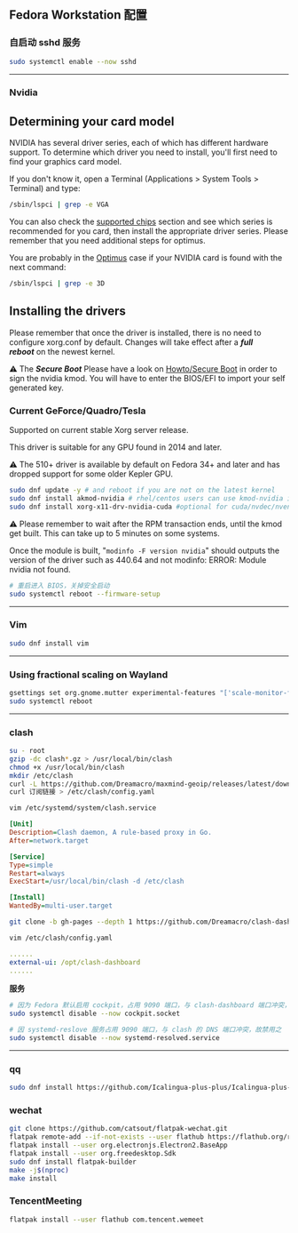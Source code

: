 ## Fedora Workstation 配置

### 自启动 sshd 服务

```bash
sudo systemctl enable --now sshd
```

---

### Nvidia

## Determining your card model

NVIDIA has several driver series, each of which has different hardware support. To determine which driver you need to install, you'll first need to find your graphics card model.

If you don't know it, open a Terminal (Applications > System Tools > Terminal) and type:

```bash
/sbin/lspci | grep -e VGA
```

You can also check the [supported chips](https://download.nvidia.com/XFree86/Linux-x86_64/495.44/README/supportedchips.html) section and see which series is recommended for you card, then install the appropriate driver series. Please remember that you need additional steps for optimus.

You are probably in the [Optimus](https://rpmfusion.org/Howto/Optimus) case if your NVIDIA card is found with the next command:

```bash
/sbin/lspci | grep -e 3D
```

## Installing the drivers

Please remember that once the driver is installed, there is no need to configure xorg.conf by default. Changes will take effect after a ***full reboot*** on the newest kernel.

⚠️ The ***Secure Boot*** Please have a look on [Howto/Secure Boot](https://rpmfusion.org/Howto/Secure%20Boot) in order to sign the nvidia kmod. You will have to enter the BIOS/EFI to import your self generated key.

### Current GeForce/Quadro/Tesla

Supported on current stable Xorg server release.

This driver is suitable for any GPU found in 2014 and later.

⚠️ The 510+ driver is available by default on Fedora 34+ and later and has dropped support for some older Kepler GPU.

```bash
sudo dnf update -y # and reboot if you are not on the latest kernel
sudo dnf install akmod-nvidia # rhel/centos users can use kmod-nvidia instead
sudo dnf install xorg-x11-drv-nvidia-cuda #optional for cuda/nvdec/nvenc support
```

⚠️ Please remember to wait after the RPM transaction ends, until the kmod get built. This can take up to 5 minutes on some systems.

Once the module is built, "`modinfo -F version nvidia`" should outputs the version of the driver such as 440.64 and not modinfo: ERROR: Module nvidia not found.

```bash
# 重启进入 BIOS，关掉安全启动
sudo systemctl reboot --firmware-setup
```

---

### Vim

```bash
sudo dnf install vim
```

---

### Using fractional scaling on Wayland

```bash
gsettings set org.gnome.mutter experimental-features "['scale-monitor-framebuffer']"
sudo systemctl reboot
```

---

### clash

```bash
su - root
gzip -dc clash*.gz > /usr/local/bin/clash
chmod +x /usr/local/bin/clash
mkdir /etc/clash
curl -L https://github.com/Dreamacro/maxmind-geoip/releases/latest/download/Country.mmdb > /etc/clash/Country.mmdb
curl 订阅链接 > /etc/clash/config.yaml

vim /etc/systemd/system/clash.service
```

```ini
[Unit]
Description=Clash daemon, A rule-based proxy in Go.
After=network.target

[Service]
Type=simple
Restart=always
ExecStart=/usr/local/bin/clash -d /etc/clash

[Install]
WantedBy=multi-user.target
```

```bash
git clone -b gh-pages --depth 1 https://github.com/Dreamacro/clash-dashboard /opt/clash-dashboard
```

```bash
vim /etc/clash/config.yaml
```

```yaml
......
external-ui: /opt/clash-dashboard
......
```

**服务**

```bash
# 因为 Fedora 默认启用 cockpit，占用 9090 端口，与 clash-dashboard 端口冲突，故禁用之
sudo systemctl disable --now cockpit.socket

# 因 systemd-reslove 服务占用 9090 端口，与 clash 的 DNS 端口冲突，故禁用之
sudo systemctl disable --now systemd-resolved.service
```

---

### qq

```bash
sudo dnf install https://github.com/Icalingua-plus-plus/Icalingua-plus-plus/releases/download/v2.6.2/icalingua-2.6.2.x86_64.rpm
```

### wechat

```bash
git clone https://github.com/catsout/flatpak-wechat.git
flatpak remote-add --if-not-exists --user flathub https://flathub.org/repo/flathub.flatpakrepo
flatpak install --user org.electronjs.Electron2.BaseApp
flatpak install --user org.freedesktop.Sdk
sudo dnf install flatpak-builder
make -j$(nproc)
make install
```

### TencentMeeting

```bash
flatpak install --user flathub com.tencent.wemeet
```
